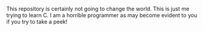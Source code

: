 This repository is certainly not going to change the world. 
This is just me trying to learn C. 
I am a horrible programmer as may become evident to you if you try to take a peek!
